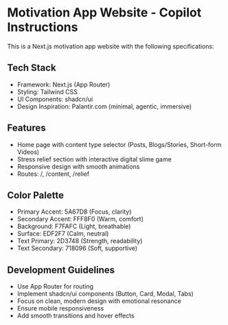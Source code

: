 # Motivation App Website - Copilot Instructions

This is a Next.js motivation app website with the following specifications:

## Tech Stack
- Framework: Next.js (App Router)
- Styling: Tailwind CSS
- UI Components: shadcn/ui
- Design Inspiration: Palantir.com (minimal, agentic, immersive)

## Features
- Home page with content type selector (Posts, Blogs/Stories, Short-form Videos)
- Stress relief section with interactive digital slime game
- Responsive design with smooth animations
- Routes: /, /content, /relief

## Color Palette
- Primary Accent: 5A67D8 (Focus, clarity)
- Secondary Accent: FFF8F0 (Warm, comfort)
- Background: F7FAFC (Light, breathable)
- Surface: EDF2F7 (Calm, neutral)
- Text Primary: 2D3748 (Strength, readability)
- Text Secondary: 718096 (Soft, supportive)

## Development Guidelines
- Use App Router for routing
- Implement shadcn/ui components (Button, Card, Modal, Tabs)
- Focus on clean, modern design with emotional resonance
- Ensure mobile responsiveness
- Add smooth transitions and hover effects
